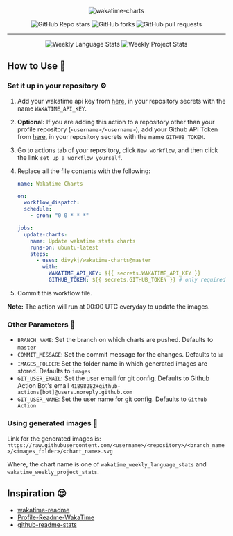 <div align="center">

![wakatime-charts](https://socialify.git.ci/divykj/wakatime-charts/image?description=1&font=Inter&owner=1&pattern=Charlie%20Brown&theme=Light "wakatime charts")

![GitHub Repo stars](https://img.shields.io/github/stars/divykj/wakatime-charts?color=%23dfb317&style=for-the-badge "Github Repo stars")
![GitHub forks](https://img.shields.io/github/forks/divykj/wakatime-charts?color=%2397ca00&style=for-the-badge "Github forks")
![GitHub pull requests](https://img.shields.io/github/issues-pr-raw/divykj/wakatime-charts?color=%23fe7d37&label=PULLS&style=for-the-badge "Github pull requests")

---

![Weekly Language Stats](https://raw.githubusercontent.com/divykj/wakatime-charts/master/images/wakatime_weekly_language_stats.svg "Weekly Language Stats")
![Weekly Project Stats](https://raw.githubusercontent.com/divykj/wakatime-charts/master/images/wakatime_weekly_project_stats.svg "Weekly Project Stats")

</div>

## How to Use 🚀

### Set it up in your repository ⚙️

1. Add your wakatime api key from [here](https://wakatime.com/settings/api-key), in your repository secrets with the name `WAKATIME_API_KEY`.

2. **Optional:** If you are adding this action to a repository other than your profile repository (`<username>/<username>`), add your Github API Token from [here](https://github.com/settings/tokens), in your repository secrets with the name `GITHUB_TOKEN`.

3. Go to actions tab of your repository, click `New workflow`, and then click the link `set up a workflow yourself`.

4. Replace all the file contents with the following:

   ```yaml
   name: Wakatime Charts

   on:
     workflow_dispatch:
     schedule:
       - cron: "0 0 * * *"

   jobs:
     update-charts:
       name: Update wakatime stats charts
       runs-on: ubuntu-latest
       steps:
         - uses: divykj/wakatime-charts@master
           with:
             WAKATIME_API_KEY: ${{ secrets.WAKATIME_API_KEY }}
             GITHUB_TOKEN: ${{ secrets.GITHUB_TOKEN }} # only required if using the action in repository other than profile
   ```

5. Commit this workflow file.

**Note:** The action will run at 00:00 UTC everyday to update the images.

### Other Parameters 🔧

- `BRANCH_NAME`: Set the branch on which charts are pushed. Defaults to `master`
- `COMMIT_MESSAGE`: Set the commit message for the changes. Defaults to `📊`
- `IMAGES_FOLDER`: Set the folder name in which generated images are stored. Defaults to `images`
- `GIT_USER_EMAIL`: Set the user email for git config. Defaults to Github Action Bot's email `41898282+github-actions[bot]@users.noreply.github.com`
- `GIT_USER_NAME`: Set the user name for git config. Defaults to `Github Action`

### Using generated images 🔗

Link for the generated images is:
`https://raw.githubusercontent.com/<username>/<repository>/<branch_name>/<images_folder>/<chart_name>.svg`

Where, the chart name is one of `wakatime_weekly_language_stats` and `wakatime_weekly_project_stats`.

## Inspiration 😍

- [wakatime-readme](https://github.com/marketplace/actions/waka-readme)
- [Profile-Readme-WakaTime](https://github.com/marketplace/actions/wakatime-stat-update-action)
- [github-readme-stats](https://github.com/anuraghazra/github-readme-stats)
